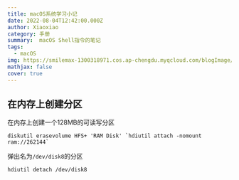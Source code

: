 ```yaml
---
title: macOS系统学习小记
date: 2022-08-04T12:42:00.000Z
author: Xiaoxiao
category: 手册
summary:  macOS Shell指令的笔记
tags:
  - macOS
img: https://smilemax-1300318971.cos.ap-chengdu.myqcloud.com/blogImage/Lycoris.JPG
mathjax: false
cover: true
---
```


## 在内存上创建分区

在内存上创建一个128MB的可读写分区
```shell
diskutil erasevolume HFS+ 'RAM Disk' `hdiutil attach -nomount ram://262144`
```

弹出名为`/dev/disk8`的分区
```shell
hdiutil detach /dev/disk8
```

